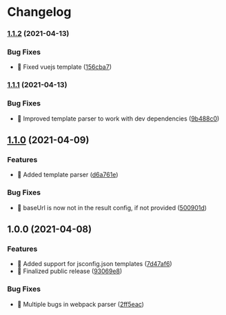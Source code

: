 # Changelog

### [1.1.2](https://www.github.com/jsimck/jsconfig.json/compare/v1.1.1...v1.1.2) (2021-04-13)


### Bug Fixes

* 🐛 Fixed vuejs template ([156cba7](https://www.github.com/jsimck/jsconfig.json/commit/156cba7ca0e46af6389274efdaba34071c9501ac))

### [1.1.1](https://www.github.com/jsimck/jsconfig.json/compare/v1.1.0...v1.1.1) (2021-04-13)


### Bug Fixes

* 🐛 Improved template parser to work with dev dependencies ([9b488c0](https://www.github.com/jsimck/jsconfig.json/commit/9b488c0c54aedcf2ca8d8d03be22645faaa149ec))

## [1.1.0](https://www.github.com/jsimck/jsconfig.json/compare/v1.0.0...v1.1.0) (2021-04-09)


### Features

* 🎸 Added template parser ([d6a761e](https://www.github.com/jsimck/jsconfig.json/commit/d6a761e2b503a4b77f01f041ce0aa1805e9199b7))


### Bug Fixes

* 🐛 baseUrl is now not in the result config, if not provided ([500901d](https://www.github.com/jsimck/jsconfig.json/commit/500901dafa6666f563a5cc7eb4fc4746a4629524))

## 1.0.0 (2021-04-08)


### Features

* 🎸 Added support for jsconfig.json templates ([7d47af6](https://www.github.com/jsimck/jsconfig.json/commit/7d47af617e13519d698631cc262084582eefe685))
* 🎸 Finalized public release ([93069e8](https://www.github.com/jsimck/jsconfig.json/commit/93069e812d39723db5afc4a96a34db9dcab52899))


### Bug Fixes

* 🐛 Multiple bugs in webpack parser ([2ff5eac](https://www.github.com/jsimck/jsconfig.json/commit/2ff5eac85bf660ca4bbdc097cd6c6d823fce10f6))
